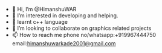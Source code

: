 - 👋 Hi, I’m @HimanshuWAR
- 👀 I’m interested in developing and helping.
- 🌱 learnt c++ language
- 💞️ I’m looking to collaborate on graphics related projects
- 📫 How to reach me 
   phone no/whatsapp:+919967444750
   email:himanshuwarkade2001@gmail.com
  

<!---
HimanshuWAR/HimanshuWAR is a ✨ special ✨ repository because its `README.md` (this file) appears on your GitHub profile.
You can click the Preview link to take a look at your changes.
--->
